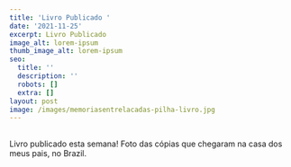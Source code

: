 ```yaml
---
title: 'Livro Publicado '
date: '2021-11-25'
excerpt: Livro Publicado
image_alt: lorem-ipsum
thumb_image_alt: lorem-ipsum
seo:
  title: ''
  description: ''
  robots: []
  extra: []
layout: post
image: /images/memoriasentrelacadas-pilha-livro.jpg
---
```

##

Livro publicado esta semana! Foto das cópias que chegaram na casa dos meus pais, no Brazil.
